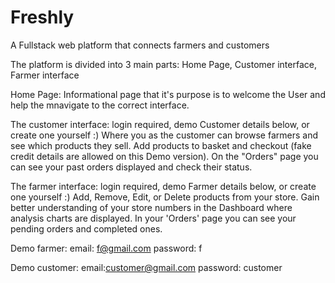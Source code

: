 # Freshly
A Fullstack web platform that connects farmers and customers

The platform is divided into 3 main parts:
  Home Page, Customer interface, Farmer interface

Home Page:
  Informational page that it's purpose is to welcome the User and help the mnavigate to the correct interface.

The customer interface: login required, demo Customer details below, or create one yourself :)
  Where you as the customer can browse farmers and see which products they sell. Add products to basket and checkout (fake credit details are allowed on this Demo version).
  On the "Orders" page you can see your past orders displayed and check their status.

The farmer interface: login required, demo Farmer details below, or create one yourself :)
  Add, Remove, Edit, or Delete products from your store.
  Gain better understanding of your store numbers in the Dashboard where analysis charts are displayed.
  In your 'Orders' page you can see your pending orders and completed ones.


Demo farmer:
  email: f@gmail.com
  password: f

Demo customer:
  email:customer@gmail.com
  password: customer
